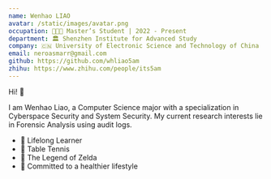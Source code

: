 ```yaml
---
name: Wenhao LIAO
avatar: /static/images/avatar.png
occupation: 👨🏻‍💻 Master’s Student | 2022 - Present
department: 🏛️ Shenzhen Institute for Advanced Study
company: 🇨🇳 University of Electronic Science and Technology of China
email: neroasmarr@gmail.com
github: https://github.com/whliao5am
zhihu: https://www.zhihu.com/people/its5am
---
```


Hi! 👋

I am Wenhao Liao, a Computer Science major with a specialization in Cyberspace Security and System Security. My current research interests lie in Forensic Analysis using audit logs.


- 🐣 Lifelong Learner
- 🏓️ Table Tennis
- 🥇 The Legend of Zelda
- 🤥 Committed to a healthier lifestyle
